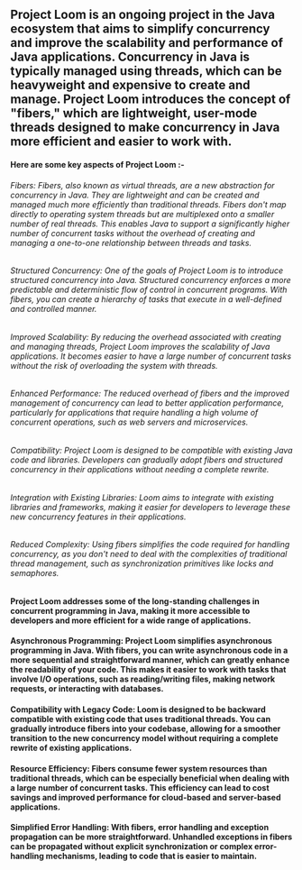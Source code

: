 ## Project Loom is an ongoing project in the Java ecosystem that aims to simplify concurrency and improve the scalability and performance of Java applications. Concurrency in Java is typically managed using threads, which can be heavyweight and expensive to create and manage. Project Loom introduces the concept of "fibers," which are lightweight, user-mode threads designed to make concurrency in Java more efficient and easier to work with.

#### Here are some key aspects of Project Loom :-

###### Fibers: Fibers, also known as virtual threads, are a new abstraction for concurrency in Java. They are lightweight and can be created and managed much more efficiently than traditional threads. Fibers don't map directly to operating system threads but are multiplexed onto a smaller number of real threads. This enables Java to support a significantly higher number of concurrent tasks without the overhead of creating and managing a one-to-one relationship between threads and tasks.

###### Structured Concurrency: One of the goals of Project Loom is to introduce structured concurrency into Java. Structured concurrency enforces a more predictable and deterministic flow of control in concurrent programs. With fibers, you can create a hierarchy of tasks that execute in a well-defined and controlled manner.

###### Improved Scalability: By reducing the overhead associated with creating and managing threads, Project Loom improves the scalability of Java applications. It becomes easier to have a large number of concurrent tasks without the risk of overloading the system with threads.

###### Enhanced Performance: The reduced overhead of fibers and the improved management of concurrency can lead to better application performance, particularly for applications that require handling a high volume of concurrent operations, such as web servers and microservices.

###### Compatibility: Project Loom is designed to be compatible with existing Java code and libraries. Developers can gradually adopt fibers and structured concurrency in their applications without needing a complete rewrite.

###### Integration with Existing Libraries: Loom aims to integrate with existing libraries and frameworks, making it easier for developers to leverage these new concurrency features in their applications.

###### Reduced Complexity: Using fibers simplifies the code required for handling concurrency, as you don't need to deal with the complexities of traditional thread management, such as synchronization primitives like locks and semaphores.

#### Project Loom addresses some of the long-standing challenges in concurrent programming in Java, making it more accessible to developers and more efficient for a wide range of applications.

#### Asynchronous Programming: Project Loom simplifies asynchronous programming in Java. With fibers, you can write asynchronous code in a more sequential and straightforward manner, which can greatly enhance the readability of your code. This makes it easier to work with tasks that involve I/O operations, such as reading/writing files, making network requests, or interacting with databases.

#### Compatibility with Legacy Code: Loom is designed to be backward compatible with existing code that uses traditional threads. You can gradually introduce fibers into your codebase, allowing for a smoother transition to the new concurrency model without requiring a complete rewrite of existing applications.

#### Resource Efficiency: Fibers consume fewer system resources than traditional threads, which can be especially beneficial when dealing with a large number of concurrent tasks. This efficiency can lead to cost savings and improved performance for cloud-based and server-based applications.

#### Simplified Error Handling: With fibers, error handling and exception propagation can be more straightforward. Unhandled exceptions in fibers can be propagated without explicit synchronization or complex error-handling mechanisms, leading to code that is easier to maintain.
